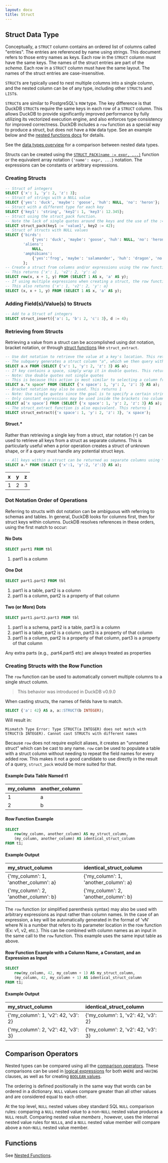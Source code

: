 ```yaml
---
layout: docu
title: Struct
---
```


## Struct Data Type

Conceptually, a `STRUCT` column contains an ordered list of columns called "entries". The entries are referenced by name using strings. This document refers to those entry names as keys. Each row in the `STRUCT` column must have the same keys. The names of the struct entries are part of the *schema*. Each row in a `STRUCT` column must have the same layout. The names of the struct entries are case-insensitive.

`STRUCT`s are typically used to nest multiple columns into a single column, and the nested column can be of any type, including other `STRUCT`s and `LIST`s.

`STRUCT`s are similar to PostgreSQL's `ROW` type. The key difference is that DuckDB `STRUCT`s require the same keys in each row of a `STRUCT` column. This allows DuckDB to provide significantly improved performance by fully utilizing its vectorized execution engine, and also enforces type consistency for improved correctness. DuckDB includes a `row` function as a special way to produce a struct, but does not have a `ROW` data type. See an example below and the [nested functions docs](../functions/nested#struct-functions) for details.

See the [data types overview](../../sql/data_types/overview) for a comparison between nested data types.

Structs can be created using the [`STRUCT_PACK(name := expr, ...)`](../functions/nested#struct-functions) function or the equivalent array notation `{'name': expr, ...}` notation. The expressions can be constants or arbitrary expressions.

### Creating Structs

```sql
-- Struct of integers
SELECT {'x': 1, 'y': 2, 'z': 3};
-- Struct of strings with a NULL value
SELECT {'yes': 'duck', 'maybe': 'goose', 'huh': NULL, 'no': 'heron'};
-- Struct with a different type for each key
SELECT {'key1': 'string', 'key2': 1, 'key3': 12.345};
-- Struct using the struct_pack function. 
-- Note the lack of single quotes around the keys and the use of the := operator
SELECT struct_pack(key1 := 'value1', key2 := 42);
-- Struct of structs with NULL values
SELECT {'birds':
            {'yes': 'duck', 'maybe': 'goose', 'huh': NULL, 'no': 'heron'},
        'aliens':
            NULL,
        'amphibians':
            {'yes':'frog', 'maybe': 'salamander', 'huh': 'dragon', 'no':'toad'}
        };
-- Create a struct from columns and/or expressions using the row function.
-- This returns {'x': 1, 'v2': 2, 'y': a}
SELECT row(x, x + 1, y) FROM (SELECT 1 AS x, 'a' AS y);
-- If using multiple expressions when creating a struct, the row function is optional
-- This also returns {'x': 1, 'v2': 2, 'y': a}
SELECT (x, x + 1, y) FROM (SELECT 1 AS x, 'a' AS y);
```

### Adding Field(s)/Value(s) to Structs

```sql
-- Add to a Struct of integers
SELECT struct_insert({'a': 1, 'b': 2, 'c': 3}, d := 4);
```

### Retrieving from Structs

Retrieving a value from a struct can be accomplished using dot notation, bracket notation, or through [struct functions](../functions/nested#struct-functions) like `struct_extract`.
```sql
-- Use dot notation to retrieve the value at a key's location. This returns 1
-- The subquery generates a struct column "a", which we then query with a.x
SELECT a.x FROM (SELECT {'x': 1, 'y': 2, 'z': 3} AS a);
-- If key contains a space, simply wrap it in double quotes. This returns 1
-- Note: Use double quotes not single quotes 
-- This is because this action is most similar to selecting a column from within the struct
SELECT a."x space" FROM (SELECT {'x space': 1, 'y': 2, 'z': 3} AS a);
-- Bracket notation may also be used. This returns 1
-- Note: Use single quotes since the goal is to specify a certain string key. 
-- Only constant expressions may be used inside the brackets (no columns)
SELECT a['x space'] FROM (SELECT {'x space': 1, 'y': 2, 'z': 3} AS a);
-- The struct_extract function is also equivalent. This returns 1
SELECT struct_extract({'x space': 1, 'y': 2, 'z': 3}, 'x space');
```

#### Struct.*

Rather than retrieving a single key from a struct, star notation (`*`) can be used to retrieve all keys from a struct as separate columns. 
This is particularly useful when a prior operation creates a struct of unknown shape, or if a query must handle any potential struct keys.

```sql
-- All keys within a struct can be returned as separate columns using *
SELECT a.* FROM (SELECT {'x':1, 'y':2, 'z':3} AS a);
```

<div class="narrow_table"></div>

| x | y | z |
|:---|:---|:---|
| 1 | 2 | 3 |

### Dot Notation Order of Operations

Referring to structs with dot notation can be ambiguous with referring to schemas and tables. In general, DuckDB looks for columns first, then for struct keys within columns. DuckDB resolves references in these orders, using the first match to occur:

#### No Dots

```sql
SELECT part1 FROM tbl
```
1. part1 is a column

#### One Dot

```sql
SELECT part1.part2 FROM tbl
```
1. part1 is a table, part2 is a column
2. part1 is a column, part2 is a property of that column

#### Two (or More) Dots

```sql
SELECT part1.part2.part3 FROM tbl
```
1. part1 is a schema, part2 is a table, part3 is a column
2. part1 is a table, part2 is a column, part3 is a property of that column
3. part1 is a column, part2 is a property of that column, part3 is a property of that column

Any extra parts (e.g., .part4.part5 etc) are always treated as properties

### Creating Structs with the Row Function

The `row` function can be used to automatically convert multiple columns to a single struct column.

> This behavior was introduced in DuckDB v0.9.0

When casting structs, the names of fields have to match.
```sql
SELECT {'a': 42} AS a, a::STRUCT(b INTEGER);
```
Will result in:
```text
Mismatch Type Error: Type STRUCT(a INTEGER) does not match with STRUCT(b INTEGER). Cannot cast STRUCTs with different names
```

Because `row` does not require explicit aliases, it creates an "unnamed struct" which can be cast to any name.
`row` can be used to populate a table with a struct column without needing to repeat the field names for every added row.
This makes it not a good candidate to use directly in the result of a query, `struct_pack` would be more suited for that.

#### Example Data Table Named t1

<div class="narrow_table"></div>

| my_column | another_column |
|:---|:---|
| 1 | a |
| 2 | b |

#### Row Function Example

```sql
SELECT 
    row(my_column, another_column) AS my_struct_column,
    (my_column, another_column) AS identical_struct_column
FROM t1;
```

#### Example Output

<div class="narrow_table"></div>

| my_struct_column | identical_struct_column |
|:---|:---|
| {'my_column': 1, 'another_column': a} | {'my_column': 1, 'another_column': a} |
| {'my_column': 2, 'another_column': b} | {'my_column': 2, 'another_column': b} |

The `row` function (or simplified parenthesis syntax) may also be used with arbitrary expressions as input rather than column names. In the case of an expression, a key will be automatically generated in the format of 'vN' where N is a number that refers to its parameter location in the row function (Ex: v1, v2, etc.). This can be combined with column names as an input in the same call to the `row` function. This example uses the same input table as above.

#### Row Function Example with a Column Name, a Constant, and an Expression as Input

```sql
SELECT 
    row(my_column, 42, my_column + 1) AS my_struct_column,
    (my_column, 42, my_column + 1) AS identical_struct_column
FROM t1;
```

#### Example Output

<div class="narrow_table"></div>

| my_struct_column | identical_struct_column |
|:---|:---|
| {'my_column': 1, 'v2': 42, 'v3': 2} | {'my_column': 1, 'v2': 42, 'v3': 2} |
| {'my_column': 2, 'v2': 42, 'v3': 3} | {'my_column': 2, 'v2': 42, 'v3': 3} |

## Comparison Operators

Nested types can be compared using all the [comparison operators](../expressions/comparison_operators).
These comparisons can be used in [logical expressions](../expressions/logical_operators)
for both `WHERE` and `HAVING` clauses, as well as for creating [`BOOLEAN` values](boolean).

The ordering is defined positionally in the same way that words can be ordered in a dictionary.
`NULL` values compare greater than all other values and are considered equal to each other.

At the top level, `NULL` nested values obey standard SQL `NULL` comparison rules:
comparing a `NULL` nested value to a non-`NULL` nested value produces a `NULL` result.
Comparing nested value _members_ , however, uses the internal nested value rules for `NULL`s,
and a `NULL` nested value member will compare above a non-`NULL` nested value member.

## Functions

See [Nested Functions](../../sql/functions/nested).
